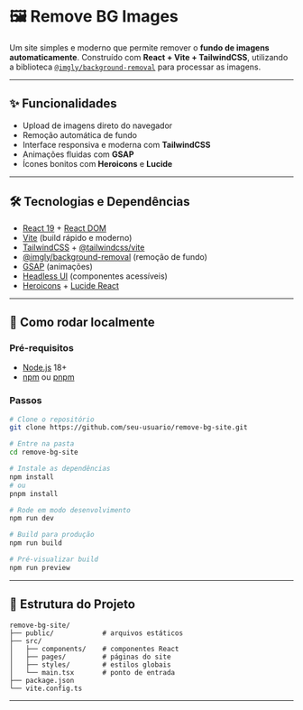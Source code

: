 # 🖼️ Remove BG Images

Um site simples e moderno que permite remover o **fundo de imagens automaticamente**.
Construído com **React + Vite + TailwindCSS**, utilizando a biblioteca [`@imgly/background-removal`](https://www.npmjs.com/package/@imgly/background-removal) para processar as imagens.

---

## ✨ Funcionalidades

* Upload de imagens direto do navegador
* Remoção automática de fundo
* Interface responsiva e moderna com **TailwindCSS**
* Animações fluidas com **GSAP**
* Ícones bonitos com **Heroicons** e **Lucide**

---

## 🛠️ Tecnologias e Dependências

* [React 19](https://react.dev/) + [React DOM](https://react.dev/reference/react-dom)
* [Vite](https://vitejs.dev/) (build rápido e moderno)
* [TailwindCSS](https://tailwindcss.com/) + [@tailwindcss/vite](https://tailwindcss.com/docs/guides/vite)
* [@imgly/background-removal](https://www.npmjs.com/package/@imgly/background-removal) (remoção de fundo)
* [GSAP](https://gsap.com/) (animações)
* [Headless UI](https://headlessui.dev/) (componentes acessíveis)
* [Heroicons](https://heroicons.com/) + [Lucide React](https://lucide.dev/)

---

## 🚀 Como rodar localmente

### Pré-requisitos

* [Node.js](https://nodejs.org/) 18+
* [npm](https://www.npmjs.com/) ou [pnpm](https://pnpm.io/)

### Passos

```bash
# Clone o repositório
git clone https://github.com/seu-usuario/remove-bg-site.git

# Entre na pasta
cd remove-bg-site

# Instale as dependências
npm install
# ou
pnpm install

# Rode em modo desenvolvimento
npm run dev

# Build para produção
npm run build

# Pré-visualizar build
npm run preview
```

---

## 📂 Estrutura do Projeto

```
remove-bg-site/
├── public/            # arquivos estáticos
├── src/
│   ├── components/    # componentes React
│   ├── pages/         # páginas do site
│   ├── styles/        # estilos globais
│   └── main.tsx       # ponto de entrada
├── package.json
└── vite.config.ts
```

---

